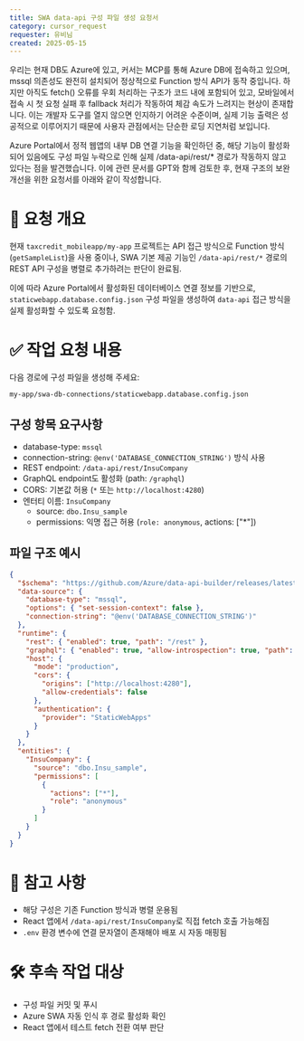 ```yaml
---
title: SWA data-api 구성 파일 생성 요청서
category: cursor_request
requester: 유비님
created: 2025-05-15
---
```

우리는 현재 DB도 Azure에 있고, 커서는 MCP를 통해 Azure DB에 접속하고 있으며, mssql 의존성도 완전히 설치되어 정상적으로 Function 방식 API가 동작 중입니다. 하지만 아직도 fetch() 오류를 우회 처리하는 구조가 코드 내에 포함되어 있고, 모바일에서 접속 시 첫 요청 실패 후 fallback 처리가 작동하여 체감 속도가 느려지는 현상이 존재합니다. 이는 개발자 도구를 열지 않으면 인지하기 어려운 수준이며, 실제 기능 출력은 성공적으로 이루어지기 때문에 사용자 관점에서는 단순한 로딩 지연처럼 보입니다.

Azure Portal에서 정적 웹앱의 내부 DB 연결 기능을 확인하던 중, 해당 기능이 활성화되어 있음에도 구성 파일 누락으로 인해 실제 /data-api/rest/* 경로가 작동하지 않고 있다는 점을 발견했습니다. 이에 관련 문서를 GPT와 함께 검토한 후, 현재 구조의 보완 개선을 위한 요청서를 아래와 같이 작성합니다.

# 🧭 요청 개요

현재 `taxcredit_mobileapp/my-app` 프로젝트는 API 접근 방식으로 Function 방식(`getSampleList`)을 사용 중이나, SWA 기본 제공 기능인 `/data-api/rest/*` 경로의 REST API 구성을 병렬로 추가하려는 판단이 완료됨.

이에 따라 Azure Portal에서 활성화된 데이터베이스 연결 정보를 기반으로, `staticwebapp.database.config.json` 구성 파일을 생성하여 `data-api` 접근 방식을 실제 활성화할 수 있도록 요청함.


# ✅ 작업 요청 내용

다음 경로에 구성 파일을 생성해 주세요:
```
my-app/swa-db-connections/staticwebapp.database.config.json
```

## 구성 항목 요구사항
- database-type: `mssql`
- connection-string: `@env('DATABASE_CONNECTION_STRING')` 방식 사용
- REST endpoint: `/data-api/rest/InsuCompany`
- GraphQL endpoint도 활성화 (path: `/graphql`)
- CORS: 기본값 허용 (`*` 또는 `http://localhost:4280`)
- 엔터티 이름: `InsuCompany`
  - source: `dbo.Insu_sample`
  - permissions: 익명 접근 허용 (`role: anonymous`, actions: ["*"])

## 파일 구조 예시
```json
{
  "$schema": "https://github.com/Azure/data-api-builder/releases/latest/download/dab.draft.schema.json",
  "data-source": {
    "database-type": "mssql",
    "options": { "set-session-context": false },
    "connection-string": "@env('DATABASE_CONNECTION_STRING')"
  },
  "runtime": {
    "rest": { "enabled": true, "path": "/rest" },
    "graphql": { "enabled": true, "allow-introspection": true, "path": "/graphql" },
    "host": {
      "mode": "production",
      "cors": {
        "origins": ["http://localhost:4280"],
        "allow-credentials": false
      },
      "authentication": {
        "provider": "StaticWebApps"
      }
    }
  },
  "entities": {
    "InsuCompany": {
      "source": "dbo.Insu_sample",
      "permissions": [
        {
          "actions": ["*"],
          "role": "anonymous"
        }
      ]
    }
  }
}
```


# 📎 참고 사항
- 해당 구성은 기존 Function 방식과 병렬 운용됨
- React 앱에서 `/data-api/rest/InsuCompany`로 직접 fetch 호출 가능해짐
- `.env` 환경 변수에 연결 문자열이 존재해야 배포 시 자동 매핑됨


# 🛠️ 후속 작업 대상
- 구성 파일 커밋 및 푸시
- Azure SWA 자동 인식 후 경로 활성화 확인
- React 앱에서 테스트 fetch 전환 여부 판단
